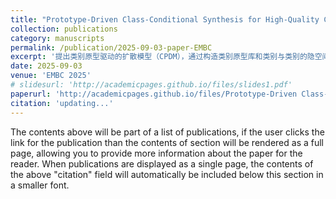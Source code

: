 ```yaml
---
title: "Prototype-Driven Class-Conditional Synthesis for High-Quality Chest X-ray Image Generation"
collection: publications
category: manuscripts
permalink: /publication/2025-09-03-paper-EMBC
excerpt: '提出类别原型驱动的扩散模型（CPDM），通过构造类别原型库和类别与类别的隐空间特征之间的交叉注意力机制，解决医学影像生成中的类别不平衡问题，同时提升图像质量和多样性'
date: 2025-09-03
venue: 'EMBC 2025'
# slidesurl: 'http://academicpages.github.io/files/slides1.pdf'
paperurl: 'http://academicpages.github.io/files/Prototype-Driven Class-Conditional Synthesis for High-Quality Chest X-ray Image Generation.pdf'
citation: 'updating...'
---
```


The contents above will be part of a list of publications, if the user clicks the link for the publication than the contents of section will be rendered as a full page, allowing you to provide more information about the paper for the reader. When publications are displayed as a single page, the contents of the above "citation" field will automatically be included below this section in a smaller font.